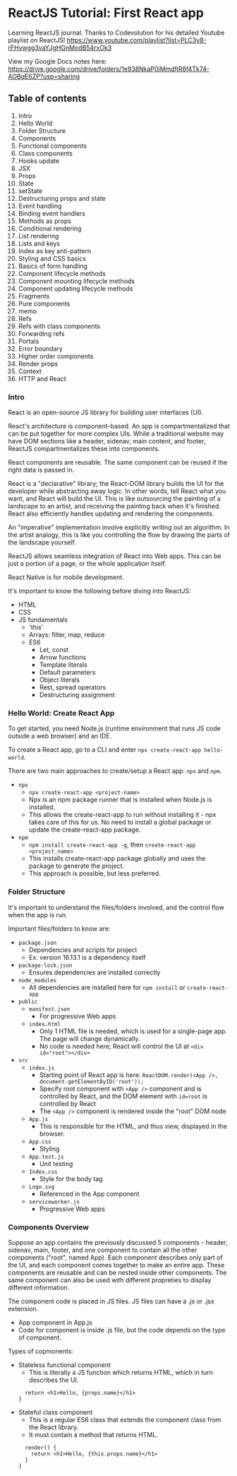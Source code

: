 # ReactJS Tutorial: First React app

Learning ReactJS journal. Thanks to Codevolution for his detailed Youtube playlist on ReactJS! https://www.youtube.com/playlist?list=PLC3y8-rFHvwgg3vaYJgHGnModB54rxOk3

View my Google Docs notes here: https://drive.google.com/drive/folders/1e938NkaP0iMmdfjR6f4Tk74-AOBqE6ZP?usp=sharing

## Table of contents
1. Intro
2. Hello World
3. Folder Structure
4. Components
5. Functional components
6. Class components
7. Hooks update
8. JSX
9. Props
10. State
11. setState
12. Destructuring props and state
13. Event handling
14. Binding event handlers
15. Methods as props
16. Conditional rendering
17. List rendering
18. Lists and keys
19. Index as key anti-pattern
20. Styling and CSS basics
21. Basics of form handling
22. Component lifecycle methods
23. Component mounting lifecycle methods
24. Component updating lifecycle methods
25. Fragments
26. Pure components
27. memo
28. Refs
29. Refs with class components
30. Forwarding refs
31. Portals
32. Error boundary
33. Higher order components
34. Render props 
35. Context
36. HTTP and React

### Intro
React is an open-source JS library for building user interfaces (UI). 

React's architecture is component-based. An app is compartmentalized that can be put together for more complex UIs. While a traditional website may have DOM sections like a header, sidenav, main content, and footer, ReactJS compartmentalizes these into components. 

React components are reusable. The same component can be reused if the right data is passed in. 

React is a "declarative" library; the React-DOM library builds the UI for the developer while abstracting away logic. In other words, tell React what you want, and React will build the UI. This is like outsourcing the painting of a landscape to an artist, and receiving the painting back when it's finished. React also efficiently handles updating and rendering the components.

An "imperative" implementation involve explicitly writing out an algorithm. In the artist analogy, this is like you controlling the flow by drawing the parts of the landscape yourself. 

ReactJS allows seamless integration of React into Web apps. This can be just a portion of a page, or the whole application itself. 

React Native is for mobile development. 

It's important to know the following before diving into ReactJS: 
- HTML
- CSS
- JS fundamentals
  - 'this'
  - Arrays: filter, map, reduce
  - ES6
    - Let, const
    - Arrow functions
    - Template literals
    - Default parameters
    - Object literals
    - Rest, spread operators
    - Destructuring assignment

### Hello World: Create React App

To get started, you need Node.js (runtime environment that runs JS code outside a web browser) and an IDE. 

To create a React app, go to a CLI and enter `npx create-react-app hello-world`. 

There are two main approaches to create/setup a React app: `npx` and `npm`. 
- `npx`
  - `npx create-react-app <project-name>`
  - Npx is an npm package runner that is installed when Node.js is installed. 
  - This allows the create-react-app to run without installing it - npx takes care of this for us. No need to install a global package or update the create-react-app package. 
- `npm`
  - `npm install create-react-app -g`, then `create-react-app <project_name>`
  - This installs create-react-app package globally and uses the package to generate the project. 
  - This approach is possible, but less preferred. 

### Folder Structure

It's important to understand the files/folders involved, and the control flow when the app is run. 

Important files/folders to know are: 
- `package.json`
  - Dependencies and scripts for project
  - Ex. version 16.13.1 is a dependency itself
- `package-lock.json`
  - Ensures dependencies are installed correctly
- `node_modules`
  - All dependencies are installed here for `npm install` or `create-react-app`
- `public`
  - `manifest.json`
    - For progressive Web apps
  - `index.html`
    - Only 1 HTML file is needed, which is used for a single-page app. The page will change dynamically. 
    - No code is needed here; React will control the UI at `<div id="root"></div>`
- `src`
  - `index.js`
    - Starting point of React app is here: `ReactDOM.render(<App />, document.getElementByID('root'));`
    - Specify root component with `<App />` component and is controlled by React, and the DOM element with `id=root` is controlled by React
    - The `<App />` component is rendered inside the "root" DOM node
  - `App.js`
    - This is responsible for the HTML, and thus view, displayed in the browser. 
  - `App.css`
    - Styling
  - `App.test.js`
    - Unit testing
  - `Index.css`
    - Style for the body tag
  - `Logo.svg`
    - Referenced in the App component
  - `serviceworker.js`
    - Progressive Web apps

### Components Overview

Suppose an app contains the previously discussed 5 components - header, sidenav, main, footer, and one component to contain all the other components ("root", named App). Each component describes only part of the UI, and each component comes together to make an entire app. These components are reusable and can be nested inside other components. The same component can also be used with different propreties to display different information. 

The component code is placed in JS files. JS files can have a .js or .jsx extension. 
- App component in App.js
- Code for component is inside .js file, but the code depends on the type of component. 

Types of copmonents: 
- Stateless functional component
  - This is literally a JS function which returns HTML, which in turn describes the UI. 
  ```function Welcome(props) {
    return <h1>Hello, {props.name}</h1>
  }
  ```
- Stateful class component
  - This is a regular ES6 class that extends the component class from the React library. 
  - It must contain a method that returns HTML. 
  ``` class Welcome extends React.Component {
    render() {
      return <h1>Hello, {this.props.name}</h1>
    }
  }
  ```
